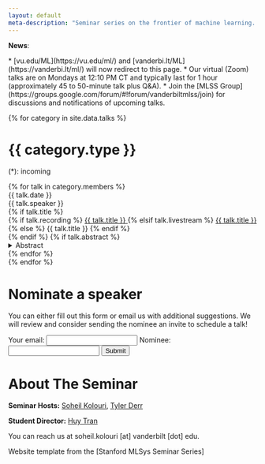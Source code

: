 ```yaml
---
layout: default
meta-description: "Seminar series on the frontier of machine learning. Open to all Vanderbilt CS students Mondays 12:10-1:30 pm. Recordings are available to the public. "
---
```

**News**:

<div class="news-group" markdown="1">
   * [vu.edu/ML](https://vu.edu/ml/) and [vanderbi.lt/ML](https://vanderbi.lt/ml/) will now redirect to this page.
   * Our virtual (Zoom) talks are on Mondays at 12:10 PM CT and typically last for 1 hour (approximately 45 to 50-minute talk plus Q&A).
   * Join the [MLSS Group](https://groups.google.com/forum/#!forum/vanderbiltmlss/join) for discussions and notifications of upcoming talks. 
</div>

{% for category in site.data.talks %}
# {{ category.type }}

(\*): incoming 

<div class="talk-list">
  {% for talk in category.members %}
  <div class="talk list-group-item">
  <div class="talk-date">{{ talk.date }}</div>
  <div class="talk-presenter">{{ talk.speaker }}</div>
  {% if talk.title %}
  <div>
    {% if talk.recording %}
      <span><a class="talk-title-link" href="{{ talk.recording }}">{{ talk.title }} <i class="bi bi-box-arrow-up-right"></i></a></span>
    {% elsif talk.livestream %}
      <span><a class="talk-title-link" href="{{ talk.livestream }}">{{ talk.title }} <i class="bi bi-box-arrow-up-right"></i></a></span>
    {% else %}
      <span>{{ talk.title }}</span>
    {% endif %}
  </div>
  {% endif %}
  {% if talk.abstract %}
    <details>
    <summary>Abstract</summary>
    {{ talk.abstract }}

    {% if talk.bio %}
    <br><br>
    <strong>Bio: </strong> {{ talk.bio }}
    {% endif %}

    {% if talk.recording %}
      <br><br>
      <strong><a href="{{ talk.recording }}">Video Link</a></strong>
    {% elsif talk.livestream %}
      <br><br>
      <strong><a href="{{ talk.livestream }}">Livestream Link</a></strong>
    {% endif %}
    </details>
  {% endif %}
  </div>
  {% endfor %}
</div>
{% endfor %}

# Nominate a speaker

You can either fill out this form or email us with additional suggestions. We will review and consider sending the nominee an invite to schedule a talk!

<form
  action="https://formspree.io/f/xdojqjrd"
  method="POST"
>
  <label>
    Your email:
    <input type="email" name="email">
  </label>
   <label>
    Nominee:
    <input type="text" name="nominee">
  </label>
  <!-- your other form fields go here -->
  <button type="submit">Submit</button>
</form>


# About The Seminar

**Seminar Hosts:** [Soheil Kolouri](https://skolouri.github.io/), [Tyler Derr](https://tylersnetwork.github.io/)

**Student Director:** [Huy Tran](https://huytranirl.github.io/)

<!-- **Executive Producers:** Matei Zaharia, Chris Ré. -->

You can reach us at soheil.kolouri [at] vanderbilt [dot] edu.

<!-- Please uncomment this part if you clone our source code! -->

Website template from the [Stanford MLSys Seminar Series]
